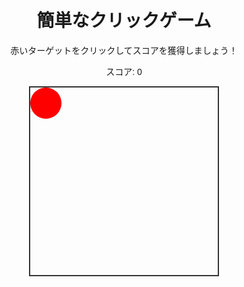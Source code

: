 <!DOCTYPE html>
<html lang="ja">
<head>
  <meta charset="UTF-8">
  <title>簡単なクリックゲーム</title>
  <style>
    body {
      text-align: center;
      font-family: Arial, sans-serif;
      margin-top: 50px;
    }
    #game-area {
      margin: auto;
      width: 300px;
      height: 300px;
      border: 2px solid #333;
      position: relative;
    }
    .target {
      width: 50px;
      height: 50px;
      background-color: red;
      border-radius: 50%;
      position: absolute;
      cursor: pointer;
    }
  </style>
</head>
<body>
  <h1>簡単なクリックゲーム</h1>
  <p>赤いターゲットをクリックしてスコアを獲得しましょう！</p>
  <p>スコア: <span id="score">0</span></p>
  <div id="game-area">
    <div id="target" class="target"></div>
  </div>
  <script>
    const scoreElement = document.getElementById('score');
    const target = document.getElementById('target');
    const gameArea = document.getElementById('game-area');
    let score = 0;

    // ゲームエリア内でランダムな位置にターゲットを移動させる関数
    function moveTarget() {
      const maxX = gameArea.clientWidth - target.clientWidth;
      const maxY = gameArea.clientHeight - target.clientHeight;
      const randomX = Math.floor(Math.random() * (maxX + 1));
      const randomY = Math.floor(Math.random() * (maxY + 1));
      target.style.left = randomX + 'px';
      target.style.top = randomY + 'px';
    }

    // ターゲットがクリックされたときの処理
    target.addEventListener('click', function() {
      score++;
      scoreElement.textContent = score;
      moveTarget();
    });

    // 初期状態でターゲットを移動
    moveTarget();
  </script>
</body>
</html>
